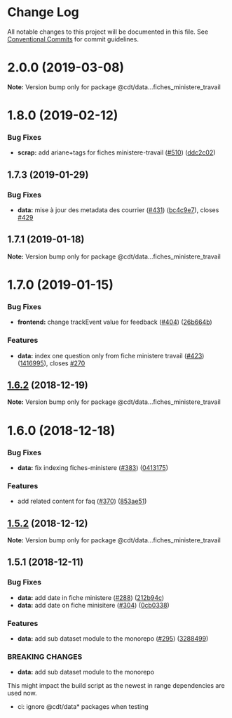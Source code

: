 # Change Log

All notable changes to this project will be documented in this file.
See [Conventional Commits](https://conventionalcommits.org) for commit guidelines.

# 2.0.0 (2019-03-08)

**Note:** Version bump only for package @cdt/data...fiches_ministere_travail





# 1.8.0 (2019-02-12)


### Bug Fixes

* **scrap:** add ariane+tags for fiches ministere-travail ([#510](https://github.com/revolunet/fiches_ministere_travail/issues/510)) ([ddc2c02](https://github.com/revolunet/fiches_ministere_travail/commit/ddc2c02))





## 1.7.3 (2019-01-29)


### Bug Fixes

* **data:** mise à jour des metadata des courrier ([#431](https://github.com/revolunet/fiches_ministere_travail/issues/431)) ([bc4c9e7](https://github.com/revolunet/fiches_ministere_travail/commit/bc4c9e7)), closes [#429](https://github.com/revolunet/fiches_ministere_travail/issues/429)





## 1.7.1 (2019-01-18)

**Note:** Version bump only for package @cdt/data...fiches_ministere_travail





# 1.7.0 (2019-01-15)


### Bug Fixes

* **frontend:** change trackEvent value for feedback ([#404](https://github.com/revolunet/fiches_ministere_travail/issues/404)) ([26b664b](https://github.com/revolunet/fiches_ministere_travail/commit/26b664b))


### Features

* **data:** index one question only from fiche ministere travail ([#423](https://github.com/revolunet/fiches_ministere_travail/issues/423)) ([1416995](https://github.com/revolunet/fiches_ministere_travail/commit/1416995)), closes [#270](https://github.com/revolunet/fiches_ministere_travail/issues/270)





## [1.6.2](https://github.com/revolunet/fiches_ministere_travail/compare/v1.6.1...v1.6.2) (2018-12-19)

**Note:** Version bump only for package @cdt/data...fiches_ministere_travail





# 1.6.0 (2018-12-18)


### Bug Fixes

* **data:** fix indexing fiches-ministere ([#383](https://github.com/revolunet/fiches_ministere_travail/issues/383)) ([0413175](https://github.com/revolunet/fiches_ministere_travail/commit/0413175))


### Features

* add related content for faq ([#370](https://github.com/revolunet/fiches_ministere_travail/issues/370)) ([853ae51](https://github.com/revolunet/fiches_ministere_travail/commit/853ae51))





## [1.5.2](https://github.com/revolunet/fiches_ministere_travail/compare/v1.5.1...v1.5.2) (2018-12-12)

**Note:** Version bump only for package @cdt/data...fiches_ministere_travail





## 1.5.1 (2018-12-11)


### Bug Fixes

* **data:** add date in fiche ministere ([#288](https://github.com/revolunet/fiches_ministere_travail/issues/288)) ([212b94c](https://github.com/revolunet/fiches_ministere_travail/commit/212b94c))
* **data:** add date on  fiche minisitere ([#304](https://github.com/revolunet/fiches_ministere_travail/issues/304)) ([0cb0338](https://github.com/revolunet/fiches_ministere_travail/commit/0cb0338))


### Features

* **data:** add sub dataset module to the monorepo ([#295](https://github.com/revolunet/fiches_ministere_travail/issues/295)) ([3288499](https://github.com/revolunet/fiches_ministere_travail/commit/3288499))


### BREAKING CHANGES

* **data:** add sub dataset module to the monorepo

This might impact the build script as the newest in range dependencies are used now.

* ci: ignore @cdt/data* packages when testing
